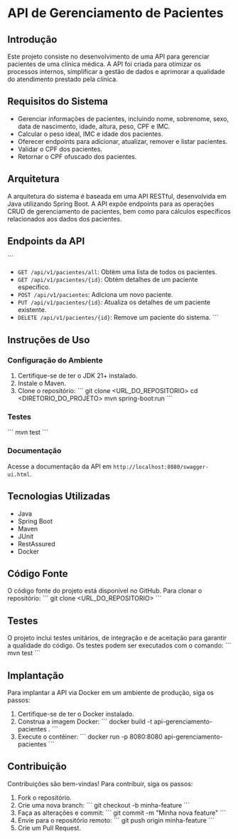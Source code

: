 # API de Gerenciamento de Pacientes

## Introdução
Este projeto consiste no desenvolvimento de uma API para gerenciar pacientes de uma clínica médica. A API foi criada para otimizar os processos internos, simplificar a gestão de dados e aprimorar a qualidade do atendimento prestado pela clínica.

## Requisitos do Sistema
- Gerenciar informações de pacientes, incluindo nome, sobrenome, sexo, data de nascimento, idade, altura, peso, CPF e IMC.
- Calcular o peso ideal, IMC e idade dos pacientes.
- Oferecer endpoints para adicionar, atualizar, remover e listar pacientes.
- Validar o CPF dos pacientes.
- Retornar o CPF ofuscado dos pacientes.

## Arquitetura
A arquitetura do sistema é baseada em uma API RESTful, desenvolvida em Java utilizando Spring Boot. A API expõe endpoints para as operações CRUD de gerenciamento de pacientes, bem como para cálculos específicos relacionados aos dados dos pacientes.

## Endpoints da API
\```
- `GET /api/v1/pacientes/all`: Obtém uma lista de todos os pacientes.
- `GET /api/v1/pacientes/{id}`: Obtém detalhes de um paciente específico.
- `POST /api/v1/pacientes`: Adiciona um novo paciente.
- `PUT /api/v1/pacientes/{id}`: Atualiza os detalhes de um paciente existente.
- `DELETE /api/v1/pacientes/{id}`: Remove um paciente do sistema.
\```

## Instruções de Uso

### Configuração do Ambiente
1. Certifique-se de ter o JDK 21+ instalado.
2. Instale o Maven.
3. Clone o repositório:
\```
git clone <URL_DO_REPOSITORIO>
cd <DIRETORIO_DO_PROJETO>
mvn spring-boot:run
\```

### Testes
\```
mvn test
\```

### Documentação
Acesse a documentação da API em `http://localhost:8080/swagger-ui.html`.

## Tecnologias Utilizadas
- Java
- Spring Boot
- Maven
- JUnit
- RestAssured
- Docker

## Código Fonte
O código fonte do projeto está disponível no GitHub. Para clonar o repositório:
\```
git clone <URL_DO_REPOSITORIO>
\```

## Testes
O projeto inclui testes unitários, de integração e de aceitação para garantir a qualidade do código. Os testes podem ser executados com o comando:
\```
mvn test
\```

## Implantação
Para implantar a API via Docker em um ambiente de produção, siga os passos:

1. Certifique-se de ter o Docker instalado.
2. Construa a imagem Docker:
\```
docker build -t api-gerenciamento-pacientes .
\```
3. Execute o contêiner:
\```
docker run -p 8080:8080 api-gerenciamento-pacientes
\```

## Contribuição
Contribuições são bem-vindas! Para contribuir, siga os passos:

1. Fork o repositório.
2. Crie uma nova branch:
\```
git checkout -b minha-feature
\```
3. Faça as alterações e commit:
\```
git commit -m "Minha nova feature"
\```
4. Envie para o repositório remoto:
\```
git push origin minha-feature
\```
5. Crie um Pull Request.


